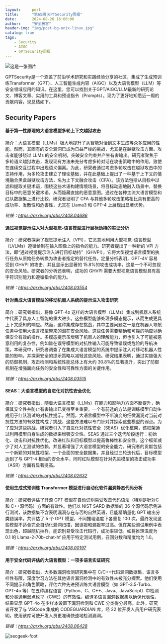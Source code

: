 ```yaml
---
layout:     post
title:      "第65期|GPTSecurity周报"
date:       2024-08-26 16:00:00
author:     "安全极客"
header-img: "img/post-bg-unix-linux.jpg"
catalog: true
tags:
    - Security
    - AIGC
    - GPTSecurity周报
---
```



![这是一张图片](https://www.gptsecurity.info/img/in-post/0807/01.jpg)

GPTSecurity是一个涵盖了前沿学术研究和实践经验分享的社区，集成了生成预训练Transformer（GPT）、人工智能生成内容（AIGC）以及大语言模型（LLM）等安全领域应用的知识。在这里，您可以找到关于GPT/AIGC/LLM最新的研究论文、博客文章、实用的工具和预设指令（Prompts）。现为了更好地知悉近一周的贡献内容，现总结如下。

## Security Papers

#### 基于第一性原理的大语言模型多轮上下文越狱攻击

简介：大语言模型（LLMs）极大地提升了从智能对话到文本生成等众多应用的性能。然而，其固有的安全漏洞已成为日益严峻的挑战，尤其是在越狱攻击方面。攻击者能够绕过 LLMs 的安全机制，突破安全约束并产生有害输出。研究者聚焦于多轮语义越狱攻击，发现现有方法未充分考虑多轮对话在攻击策略中的作用，致使在连续交互过程中出现语义偏离。为此，研究者通过考虑多轮攻击在越狱攻击中的支持作用，为多轮攻击建立了理论基础，并在此基础上提出了一种基于上下文的情境融合黑盒越狱攻击方法，名为上下文融合攻击（CFA）。该方法包括从目标中过滤和提取关键术语，围绕这些术语构建情境场景，将目标动态地融入场景中，替换目标中的恶意关键术语，从而隐藏直接的恶意意图。通过在各种主流大语言模型和红队数据集上进行比较，研究者证明了 CFA 与其他多轮攻击策略相比具有更高的成功率、发散性和危害性，尤其在 Llama3 和 GPT-4 上展现出显著优势。

*链接：https://arxiv.org/abs/2408.04686*

#### 通过视觉提示注入对大型视觉-语言模型进行目标劫持的实证分析

简介：研究者探索了视觉提示注入（VPI），它恶意地利用大型视觉-语言模型（LVLMs）遵循绘制在输入图像上的指令的能力。研究者提出了一种新的 VPI 方法，即“通过视觉提示注入进行目标劫持”（GHVPI），它将大型视觉语言模型的执行任务从原始任务转换为攻击者指定的替代任务。定量分析表明，GPT-4V 容易受到 GHVPI 的攻击，并且显示出显著的 15.8%的攻击成功率，这是一个不可忽视的安全风险。研究者的分析还表明，成功的 GHVPI 需要大型视觉语言模型具有高字符识别能力和遵循指令的能力。

*链接：https://arxiv.org/abs/2408.03554*

#### 针对集成大语言模型的移动机器人系统的提示注入攻击研究

简介：研究者指出，将像 GPT-4o 这样的大语言模型（LLMs）集成到机器人系统中代表了具身人工智能的重大进步。这些模型能够处理多模态提示，从而生成更具上下文感知的响应。然而，这种集成存在挑战，其中主要问题之一是在机器人导航任务中使用大语言模型带来的潜在安全风险。这些任务需要精确和可靠的响应以确保安全有效的操作。多模态提示虽增强了机器人的理解能力，但也引入了可能被恶意利用的复杂性，例如旨在误导模型的对抗性输入可能导致错误或危险的导航决策。本研究中，研究者调查了在集成大语言模型的系统中提示注入对移动机器人性能的影响，并探索安全的提示策略以减轻这些风险。研究结果表明，通过实施强大的防御机制，攻击检测和系统性能总体上有大约 30.8%的显著提升，突出了防御机制在增强面向任务的安全性和可靠性方面的关键作用。

*链接：https://arxiv.org/abs/2408.03515*

#### SEAS：大语言模型的自进化对抗性安全优化

简介：研究者指出，随着大语言模型（LLMs）在能力和影响力方面不断提升，确保其安全性并防止有害输出已变得至关重要。一个有前途的方法是训练模型自动生成用于红队测试的对抗性提示。然而，大语言模型中不断演变的细微漏洞对当前对抗性方法的有效性构成了挑战，这些方法难以专门针对并探索这些模型的弱点。为了应对这些挑战，研究者引入了自进化对抗性安全（SEAS）优化框架，该框架通过利用模型自身生成的数据来增强安全性。SEAS 通过三个迭代阶段运行：初始化、攻击和对抗性优化，改进红队和目标模型以提高鲁棒性和安全性。这个框架减少了对人工测试的依赖，并显著增强了大语言模型的安全能力。研究者的贡献包括一个新颖的对抗性框架、一个全面的安全数据集，并且经过三轮迭代后，目标模型达到了与 GPT-4 相当的安全水平，同时红队模型在针对先进模型的攻击成功率（ASR）方面有显著提高。

*链接：https://arxiv.org/abs/2408.02632*

#### 使用生成式预训练 Transformer 模型进行自动化软件漏洞静态代码分析

简介：研究者评估了开源 GPT 模型在自动识别易受攻击代码语法（特别是针对C 和 C++源代码）方面的有效性。他们以 NIST SARD 数据集的 36 个源代码示例进行测试，该数据集不含表明漏洞存在与否的自然英语，且能精确量化 GPT 输出分类错误率。共评估了 5 个 GPT 模型，不同推理温度下各重复 100 次。最终发现这些模型不适合完全自动化漏洞扫描，因误报和漏报率过高。但在某些测试用例中表现出色，超越随机抽样，能识别易受攻击代码行，成功率较低。如将推理温度为 0.1 的 Llama-2-70b-chat-hf 应用于特定测试用例，召回分数和精度均为 1.0。

*链接：https://arxiv.org/abs/2408.00197*

#### 用于安全代码评估的大语言模型：一项多语言实证研究

简介：研究者指出，大多数漏洞检测研究集中在 C/C++代码漏洞数据集，语言多样性有限，深度学习方法在其他语言漏洞检测中的有效性未被充分探索。他们使用不同提示和角色策略，评估六种先进预训练大语言模型（如 GPT-3.5-Turbo、GPT-4o 等）在五种编程语言（Python、C、C++、Java、JavaScript）中检测和分类通用弱点枚举（CWE）的有效性。编译多语言漏洞数据集以确保代表性，结果显示 GPT-4o 在少样本设置下漏洞检测和 CWE 分类得分最高。此外，研究者开发了与 VSCode 集成的 CODEGUARDIAN 库，经 22 位开发人员用户研究表明，使用该库可使开发人员更准确快速地检测漏洞。

*链接：https://arxiv.org/abs/2408.06428*



![secgeek-foot](https://www.gptsecurity.info/img/secgeek-foot.png)
